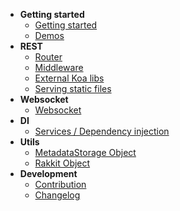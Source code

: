 - **Getting started**
  - [Getting started](en/GettingStarted.md)
  - [Demos](en/Demos.md)
- **REST**
  - [Router](en/Router.md)
  - [Middleware](en/Middleware.md)
  - [External Koa libs](en/MiddlewaresKoa.md)
  - [Serving static files](en/ServingStaticFiles.md)
- **Websocket**
  - [Websocket](en/Websocket.md)
- **DI**
  - [Services / Dependency injection](en/DI.md)
- **Utils**
  - [MetadataStorage Object](en/MetadataStorage.md)
  - [Rakkit Object](en/RakkitObject.md)
- **Development**
  - [Contribution](en/Contributing.md)
  - [Changelog](en/Changelog.md)
